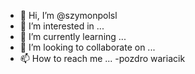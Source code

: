 - 👋 Hi, I’m @szymonpolsl
- 👀 I’m interested in ...
- 🌱 I’m currently learning ...
- 💞️ I’m looking to collaborate on ...
- 📫 How to reach me ...
-pozdro wariacik

<!---
szymonpolsl/szymonpolsl is a ✨ special ✨ repository because its `README.md` (this file) appears on your GitHub profile.
You can click the Preview link to take a look at your changes.
--->
